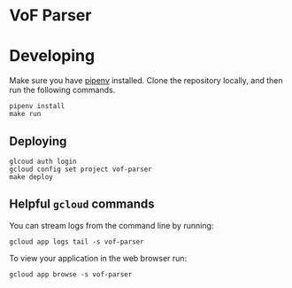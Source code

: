 # VoF Parser

# Developing

Make sure you have [pipenv](https://docs.pipenv.org/install/) installed. Clone the repository locally, and then run the following commands.

```
pipenv install
make run
```

## Deploying


```
glcoud auth login
gcloud config set project vof-parser
make deploy
```

## Helpful `gcloud` commands


You can stream logs from the command line by running:

```
gcloud app logs tail -s vof-parser
```

To view your application in the web browser run:

```
gcloud app browse -s vof-parser
```
